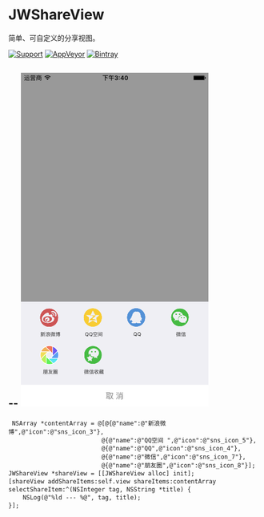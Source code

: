 # JWShareView
简单、可自定义的分享视图。

[![Support](https://img.shields.io/badge/support-iOS%207%2B-brightgreen.svg)](https://github.com/JWXIAN/MVCProject)
[![AppVeyor](https://img.shields.io/appveyor/ci/gruntjs/grunt.svg?maxAge=2592000)](https://github.com/JWXIAN/MVCProject)
[![Bintray](https://img.shields.io/badge/version-1.0-brightgreen.svg)](https://github.com/JWXIAN/MVCProject)

--
![image](https://github.com/JWXIAN/JWShareView/blob/master/ShareViewDemo/ss.png)
--

     NSArray *contentArray = @[@{@"name":@"新浪微博",@"icon":@"sns_icon_3"},
                              @{@"name":@"QQ空间 ",@"icon":@"sns_icon_5"},
                              @{@"name":@"QQ",@"icon":@"sns_icon_4"},
                              @{@"name":@"微信",@"icon":@"sns_icon_7"},
                              @{@"name":@"朋友圈",@"icon":@"sns_icon_8"}];
    JWShareView *shareView = [[JWShareView alloc] init];
    [shareView addShareItems:self.view shareItems:contentArray selectShareItem:^(NSInteger tag, NSString *title) {
        NSLog(@"%ld --- %@", tag, title);
    }];
